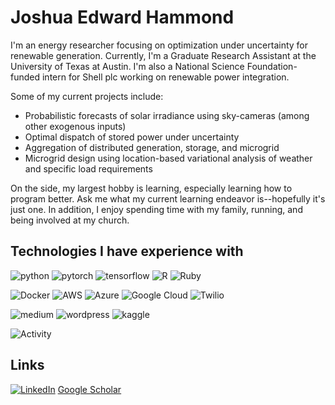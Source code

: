 # Joshua Edward Hammond  

[//]: # (Some header image with a picture of me and title would go well here)

I'm an energy researcher focusing on optimization under uncertainty for renewable generation. Currently, I'm a Graduate Research Assistant at the University of Texas at Austin. I'm also a National Science Foundation-funded intern for Shell plc working on renewable power integration.  

Some of my current projects include:
- Probabilistic forecasts of solar irradiance using sky-cameras (among other exogenous inputs)
- Optimal dispatch of stored power under uncertainty 
- Aggregation of distributed generation, storage, and microgrid  
- Microgrid design using location-based variational analysis of weather and specific load requirements  

On the side, my largest hobby is learning, especially learning how to program better. Ask me what my current learning endeavor is--hopefully it's just one. In addition, I enjoy spending time with my family, running, and being involved at my church.

## Technologies I have experience with
![python](https://img.shields.io/badge/Python-FFD43B?style=for-the-badge&logo=python&logoColor=blue)
![pytorch](https://img.shields.io/badge/PyTorch-EE4C2C?style=for-the-badge&logo=pytorch&logoColor=white)
![tensorflow](https://img.shields.io/badge/TensorFlow-FF6F00?style=for-the-badge&logo=tensorflow&logoColor=white)
![R](https://img.shields.io/badge/R-276DC3?style=for-the-badge&logo=r&logoColor=white)
![Ruby](https://img.shields.io/badge/Ruby-CC342D?style=for-the-badge&logo=ruby&logoColor=white)

![Docker](https://img.shields.io/badge/Docker-2CA5E0?style=for-the-badge&logo=docker&logoColor=white)
![AWS](https://img.shields.io/badge/Amazon_AWS-FF9900?style=for-the-badge&logo=amazonaws&logoColor=white)
![Azure](https://img.shields.io/badge/Azure_DevOps-0078D7?style=for-the-badge&logo=azure-devops&logoColor=white)
![Google Cloud](https://img.shields.io/badge/Google_Cloud-4285F4?style=for-the-badge&logo=google-cloud&logoColor=white)
![Twilio](https://img.shields.io/badge/Twilio-F22F46?style=for-the-badge&logo=Twilio&logoColor=white)
  
![medium](https://img.shields.io/badge/Medium-12100E?style=for-the-badge&logo=medium&logoColor=white)
![wordpress](https://img.shields.io/badge/Wordpress-21759B?style=for-the-badge&logo=wordpress&logoColor=white)
![kaggle](https://img.shields.io/badge/Kaggle-20BEFF?style=for-the-badge&logo=Kaggle&logoColor=white)

![Activity](https://github-profile-summary-cards.vercel.app/api/cards/profile-details?username=joshuaeh) 

## Links

[![LinkedIn](https://img.shields.io/badge/linkedin-%230077B5.svg?style=for-the-badge&logo=linkedin&logoColor=white)](https://www.linkedin.com/in/j-edward-hammond/)
[Google Scholar](https://scholar.google.com/citations?user=lrqQgHYAAAAJ&hl=en)
